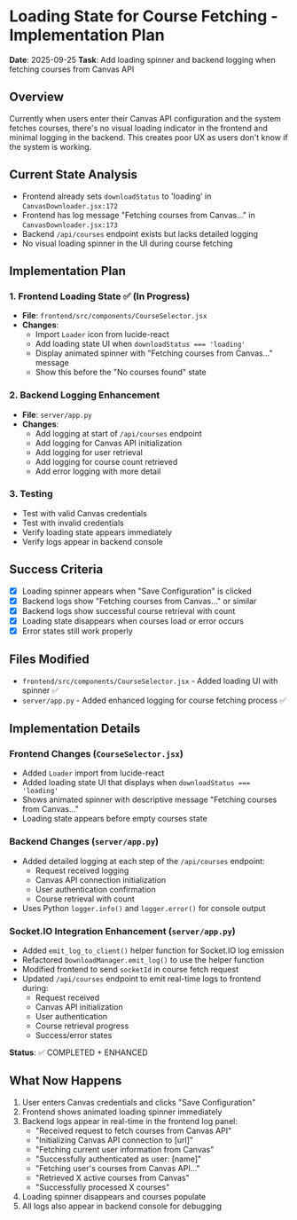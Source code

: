 # Loading State for Course Fetching - Implementation Plan

**Date**: 2025-09-25
**Task**: Add loading spinner and backend logging when fetching courses from Canvas API

## Overview
Currently when users enter their Canvas API configuration and the system fetches courses, there's no visual loading indicator in the frontend and minimal logging in the backend. This creates poor UX as users don't know if the system is working.

## Current State Analysis
- Frontend already sets `downloadStatus` to 'loading' in `CanvasDownloader.jsx:172`
- Frontend has log message "Fetching courses from Canvas..." in `CanvasDownloader.jsx:173`
- Backend `/api/courses` endpoint exists but lacks detailed logging
- No visual loading spinner in the UI during course fetching

## Implementation Plan

### 1. Frontend Loading State ✅ (In Progress)
- **File**: `frontend/src/components/CourseSelector.jsx`
- **Changes**:
  - Import `Loader` icon from lucide-react
  - Add loading state UI when `downloadStatus === 'loading'`
  - Display animated spinner with "Fetching courses from Canvas..." message
  - Show this before the "No courses found" state

### 2. Backend Logging Enhancement
- **File**: `server/app.py`
- **Changes**:
  - Add logging at start of `/api/courses` endpoint
  - Add logging for Canvas API initialization
  - Add logging for user retrieval
  - Add logging for course count retrieved
  - Add error logging with more detail

### 3. Testing
- Test with valid Canvas credentials
- Test with invalid credentials
- Verify loading state appears immediately
- Verify logs appear in backend console

## Success Criteria
- [x] Loading spinner appears when "Save Configuration" is clicked
- [x] Backend logs show "Fetching courses from Canvas..." or similar
- [x] Backend logs show successful course retrieval with count
- [x] Loading state disappears when courses load or error occurs
- [x] Error states still work properly

## Files Modified
- `frontend/src/components/CourseSelector.jsx` - Added loading UI with spinner ✅
- `server/app.py` - Added enhanced logging for course fetching process ✅

## Implementation Details

### Frontend Changes (`CourseSelector.jsx`)
- Added `Loader` import from lucide-react
- Added loading state UI that displays when `downloadStatus === 'loading'`
- Shows animated spinner with descriptive message "Fetching courses from Canvas..."
- Loading state appears before empty courses state

### Backend Changes (`server/app.py`)
- Added detailed logging at each step of the `/api/courses` endpoint:
  - Request received logging
  - Canvas API connection initialization
  - User authentication confirmation
  - Course retrieval with count
- Uses Python `logger.info()` and `logger.error()` for console output

### Socket.IO Integration Enhancement (`server/app.py`)
- Added `emit_log_to_client()` helper function for Socket.IO log emission
- Refactored `DownloadManager.emit_log()` to use the helper function
- Modified frontend to send `socketId` in course fetch request
- Updated `/api/courses` endpoint to emit real-time logs to frontend during:
  - Request received
  - Canvas API initialization
  - User authentication
  - Course retrieval progress
  - Success/error states

**Status**: ✅ COMPLETED + ENHANCED

## What Now Happens
1. User enters Canvas credentials and clicks "Save Configuration"
2. Frontend shows animated loading spinner immediately
3. Backend logs appear in real-time in the frontend log panel:
   - "Received request to fetch courses from Canvas API"
   - "Initializing Canvas API connection to [url]"
   - "Fetching current user information from Canvas"
   - "Successfully authenticated as user: [name]"
   - "Fetching user's courses from Canvas API..."
   - "Retrieved X active courses from Canvas"
   - "Successfully processed X courses"
4. Loading spinner disappears and courses populate
5. All logs also appear in backend console for debugging